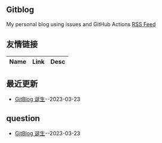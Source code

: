 ## Gitblog
My personal blog using issues and GitHub Actions
[RSS Feed](https://raw.githubusercontent.com/HealUP/MyBlog/master/feed.xml)
## 友情链接
| Name | Link | Desc | 
 | ---- | ---- | ---- |
## 最近更新
- [GitBlog 诞生](https://github.com/HealUP/MyBlog/issues/1)--2023-03-23
## question
- [GitBlog 诞生](https://github.com/HealUP/MyBlog/issues/1)--2023-03-23
